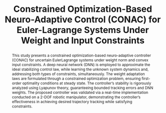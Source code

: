---
type: "Journal Paper"
layout: publication
group: publications
title: "Constrained Optimization-Based Neuro-Adaptive Control (CONAC) for Euler-Lagrange Systems Under Weight and Input Constraints"
authors: "**Myeongseok Ryu**, **Donghwa Hong**,  **Kyunghwan Choi**&#42;"
pubs: 
  - name: Techrxiv
    doi: "10.36227/techrxiv.172954216.68720680/v1"
    pdf: "/static/pub/2025-CONAC-Robot.pdf"
    state: "published"
pub_date: "2024-10-21" #Date of publication. Change from Biorxiv date to Journal date once accepted
image: "/static/pub/2025-CONAC-Robot.png"
github: 
  - name: "CONAC"
    url: "KAIST-MIC-Lab/CONAC"
    description: "Code for the paper"
abstract: "
  This study presents a constrained optimization-based neuro-adaptive controller (CONAC) for uncertain EulerLagrange systems under weight norm and convex input constraints. A deep neural network (DNN) is employed to approximate the ideal stabilizing control law, while learning the unknown system dynamics and, addressing both types of constraints, simultaneously. The weight adaptation laws are formulated through a constrained optimization problem, ensuring first-order optimality conditions at steady state. The controller’s stability is rigorously analyzed using Lyapunov theory, guaranteeing bounded tracking errors and DNN weights. The proposed controller was validated via a real-time implementation conducted on a 2-DOF robotic manipulator, demonstrating the controller’s effectiveness in achieving desired trajectory tracking while satisfying constraints.
"
# links:
#   - name: 
#     url: 
---
